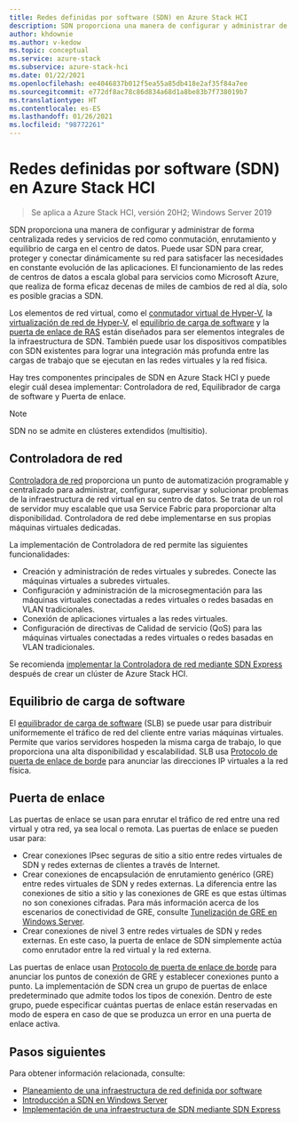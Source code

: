 ```yaml
---
title: Redes definidas por software (SDN) en Azure Stack HCI
description: SDN proporciona una manera de configurar y administrar de forma centralizada redes y servicios de red como conmutación, enrutamiento y equilibrio de carga en el centro de datos.
author: khdownie
ms.author: v-kedow
ms.topic: conceptual
ms.service: azure-stack
ms.subservice: azure-stack-hci
ms.date: 01/22/2021
ms.openlocfilehash: ee4046837b012f5ea55a85db418e2af35f84a7ee
ms.sourcegitcommit: e772df8ac78c86d834a68d1a8be83b7f738019b7
ms.translationtype: HT
ms.contentlocale: es-ES
ms.lasthandoff: 01/26/2021
ms.locfileid: "98772261"
---
```

# <a name="software-defined-networking-sdn-in-azure-stack-hci"></a>Redes definidas por software (SDN) en Azure Stack HCI

> Se aplica a Azure Stack HCI, versión 20H2; Windows Server 2019

SDN proporciona una manera de configurar y administrar de forma centralizada redes y servicios de red como conmutación, enrutamiento y equilibrio de carga en el centro de datos. Puede usar SDN para crear, proteger y conectar dinámicamente su red para satisfacer las necesidades en constante evolución de las aplicaciones. El funcionamiento de las redes de centros de datos a escala global para servicios como Microsoft Azure, que realiza de forma eficaz decenas de miles de cambios de red al día, solo es posible gracias a SDN.

Los elementos de red virtual, como el [conmutador virtual de Hyper-V](/windows-server/virtualization/hyper-v-virtual-switch/hyper-v-virtual-switch), la [virtualización de red de Hyper-V](/windows-server/networking/sdn/technologies/hyper-v-network-virtualization/hyper-v-network-virtualization), el [equilibrio de carga de software](/windows-server/networking/sdn/technologies/network-function-virtualization/software-load-balancing-for-sdn) y la [puerta de enlace de RAS](/windows-server/networking/sdn/technologies/network-function-virtualization/ras-gateway-for-sdn) están diseñados para ser elementos integrales de la infraestructura de SDN. También puede usar los dispositivos compatibles con SDN existentes para lograr una integración más profunda entre las cargas de trabajo que se ejecutan en las redes virtuales y la red física.

Hay tres componentes principales de SDN en Azure Stack HCI y puede elegir cuál desea implementar: Controladora de red, Equilibrador de carga de software y Puerta de enlace.

   > [!NOTE]
   > SDN no se admite en clústeres extendidos (multisitio).

## <a name="network-controller"></a>Controladora de red

[Controladora de red](/windows-server/networking/sdn/technologies/Software-Defined-Networking-Technologies#network-controller) proporciona un punto de automatización programable y centralizado para administrar, configurar, supervisar y solucionar problemas de la infraestructura de red virtual en su centro de datos. Se trata de un rol de servidor muy escalable que usa Service Fabric para proporcionar alta disponibilidad. Controladora de red debe implementarse en sus propias máquinas virtuales dedicadas.

La implementación de Controladora de red permite las siguientes funcionalidades:

- Creación y administración de redes virtuales y subredes. Conecte las máquinas virtuales a subredes virtuales.
- Configuración y administración de la microsegmentación para las máquinas virtuales conectadas a redes virtuales o redes basadas en VLAN tradicionales.
- Conexión de aplicaciones virtuales a las redes virtuales.
- Configuración de directivas de Calidad de servicio (QoS) para las máquinas virtuales conectadas a redes virtuales o redes basadas en VLAN tradicionales.

Se recomienda [implementar la Controladora de red mediante SDN Express](../manage/sdn-express.md) después de crear un clúster de Azure Stack HCI.

## <a name="software-load-balancing"></a>Equilibrio de carga de software

El [equilibrador de carga de software](software-load-balancer.md) (SLB) se puede usar para distribuir uniformemente el tráfico de red del cliente entre varias máquinas virtuales. Permite que varios servidores hospeden la misma carga de trabajo, lo que proporciona una alta disponibilidad y escalabilidad. SLB usa [Protocolo de puerta de enlace de borde](/windows-server/remote/remote-access/bgp/border-gateway-protocol-bgp) para anunciar las direcciones IP virtuales a la red física.

## <a name="gateway"></a>Puerta de enlace

Las puertas de enlace se usan para enrutar el tráfico de red entre una red virtual y otra red, ya sea local o remota. Las puertas de enlace se pueden usar para:

- Crear conexiones IPsec seguras de sitio a sitio entre redes virtuales de SDN y redes externas de clientes a través de Internet.
- Crear conexiones de encapsulación de enrutamiento genérico (GRE) entre redes virtuales de SDN y redes externas. La diferencia entre las conexiones de sitio a sitio y las conexiones de GRE es que estas últimas no son conexiones cifradas. Para más información acerca de los escenarios de conectividad de GRE, consulte [Tunelización de GRE en Windows Server](/windows-server/remote/remote-access/ras-gateway/gre-tunneling-windows-server).
- Crear conexiones de nivel 3 entre redes virtuales de SDN y redes externas. En este caso, la puerta de enlace de SDN simplemente actúa como enrutador entre la red virtual y la red externa.

Las puertas de enlace usan [Protocolo de puerta de enlace de borde](/windows-server/remote/remote-access/bgp/border-gateway-protocol-bgp) para anunciar los puntos de conexión de GRE y establecer conexiones punto a punto. La implementación de SDN crea un grupo de puertas de enlace predeterminado que admite todos los tipos de conexión. Dentro de este grupo, puede especificar cuántas puertas de enlace están reservadas en modo de espera en caso de que se produzca un error en una puerta de enlace activa.

## <a name="next-steps"></a>Pasos siguientes

Para obtener información relacionada, consulte:

- [Planeamiento de una infraestructura de red definida por software](plan-software-defined-networking-infrastructure.md)
- [Introducción a SDN en Windows Server](/windows-server/networking/sdn/software-defined-networking)
- [Implementación de una infraestructura de SDN mediante SDN Express](../manage/sdn-express.md)
